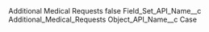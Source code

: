 <?xml version="1.0" encoding="UTF-8"?>
<CustomMetadata xmlns="http://soap.sforce.com/2006/04/metadata" xmlns:xsi="http://www.w3.org/2001/XMLSchema-instance" xmlns:xsd="http://www.w3.org/2001/XMLSchema">
    <label>Additional Medical Requests</label>
    <protected>false</protected>
    <values>
        <field>Field_Set_API_Name__c</field>
        <value xsi:type="xsd:string">Additional_Medical_Requests</value>
    </values>
    <values>
        <field>Object_API_Name__c</field>
        <value xsi:type="xsd:string">Case</value>
    </values>
</CustomMetadata>
